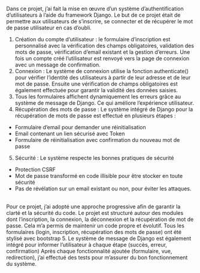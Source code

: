 Dans ce projet, j’ai fait la mise en œuvre d’un système d’authentification d’utilisateurs à l’aide du framework Django. Le but de ce projet était de permettre aux utilisateurs de s’inscrire, se connecter et de récupérer le mot de passe utilisateur en cas d’oubli.

1.	Création du compte d’utilisateur : le formulaire d’inscription est personnalisé avec la vérification des champs obligatoires, validation des mots de passe, vérification d’email existant et la gestion d’erreurs. Une fois un compte créé l’utilisateur est renvoyé vers la page de connexion avec un message de confirmation.
2.	Connexion : Le système de connexion utilise la fonction authenticate() pour vérifier l’identité des utilisateurs à partir de leur adresse et de leur mot de passe. Ensuite une vérification de champs obligatoires est également effectuée pour garantir la validité des données saisies.
3.	Tous les formulaires affichent dynamiquement les erreurs grâce au système de message de Django. Ce qui améliore l’expérience utilisateur.
4.	Récupération des mots de passe : Le système intégré de Django pour la récupération de mots de passe est effectué en plusieurs étapes :
-	Formulaire d’email pour demander une réinitialisation
-	Email contenant un lien sécurisé avec Token
-	Formulaire de réinitialisation avec confirmation du nouveau mot de passe 
5.	Sécurité : Le système respecte les bonnes pratiques de sécurité 
-	Protection CSRF
-	Mot de passe transformé en code illisible pour être stocker en toute sécurité
-	Pas de révélation sur un email existant ou non, pour éviter les attaques. 
 

Pour ce projet, j’ai adopté une approche progressive afin de garantir la clarté et la sécurité du code.
Le projet est structuré autour des modules dont l’inscription, la connexion, la déconnexion et la récupération de mot de passe. Cela m’a permis de maintenir un code propre et évolutif.
Tous les formulaires (login, inscription, récupération des mots de passe) ont été stylisé avec bootstrap 5. Le système de message de Django est également intégré pour informer l’utilisateur à chaque étape (succès, erreur, confirmation)
Après chaque fonctionnalité ajoutée (formulaire, vue, redirection), j’ai effectué des tests pour m’assurer du bon fonctionnement du système.

